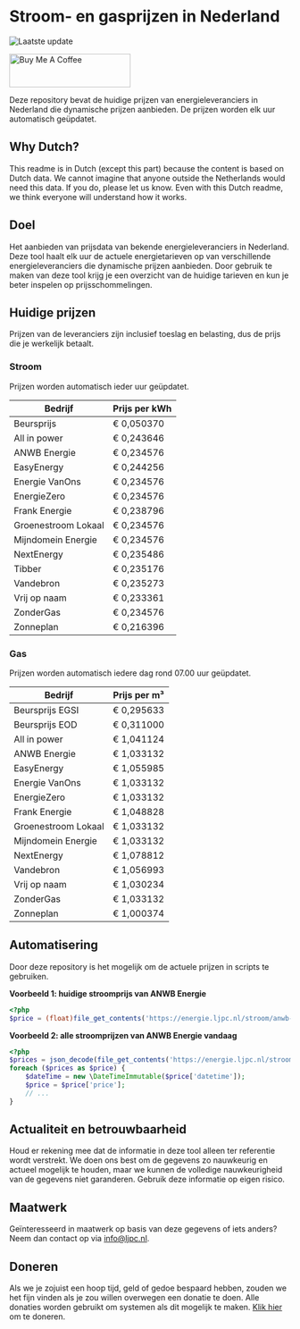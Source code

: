 # Stroom- en gasprijzen in Nederland

![Laatste update](https://img.shields.io/badge/laatste%20update-2023--06--12%2014%3A00%20CET-brightgreen)

<a href="https://www.buymeacoffee.com/Lars-" target="_blank"><img src="https://cdn.buymeacoffee.com/buttons/v2/default-orange.png" alt="Buy Me A Coffee" height="60" style="height: 60px !important;width: 217px !important;" ></a>

Deze repository bevat de huidige prijzen van energieleveranciers in Nederland die dynamische prijzen aanbieden. De prijzen worden elk uur automatisch geüpdatet.

## Why Dutch?

This readme is in Dutch (except this part) because the content is based on Dutch data. We cannot imagine that anyone outside the Netherlands would need this data. If you do, please let us know. Even with this Dutch readme, we think
everyone will understand how it works.

## Doel

Het aanbieden van prijsdata van bekende energieleveranciers in Nederland. Deze tool haalt elk uur de actuele energietarieven op van verschillende energieleveranciers die dynamische prijzen aanbieden. Door gebruik te maken van deze tool
krijg je een overzicht van de huidige tarieven en kun je beter inspelen op prijsschommelingen.

## Huidige prijzen

Prijzen van de leveranciers zijn inclusief toeslag en belasting, dus de prijs die je werkelijk betaalt.

### Stroom

Prijzen worden automatisch ieder uur geüpdatet.

 Bedrijf | Prijs per kWh 
---------|---------------
Beursprijs | € 0,050370
All in power | € 0,243646
ANWB Energie | € 0,234576
EasyEnergy | € 0,244256
Energie VanOns | € 0,234576
EnergieZero | € 0,234576
Frank Energie | € 0,238796
Groenestroom Lokaal | € 0,234576
Mijndomein Energie | € 0,234576
NextEnergy | € 0,235486
Tibber | € 0,235176
Vandebron | € 0,235273
Vrij op naam | € 0,233361
ZonderGas | € 0,234576
Zonneplan | € 0,216396


### Gas

Prijzen worden automatisch iedere dag rond 07.00 uur geüpdatet.

 Bedrijf | Prijs per m³ 
---------|--------------
Beursprijs EGSI | € 0,295633
Beursprijs EOD | € 0,311000
All in power | € 1,041124
ANWB Energie | € 1,033132
EasyEnergy | € 1,055985
Energie VanOns | € 1,033132
EnergieZero | € 1,033132
Frank Energie | € 1,048828
Groenestroom Lokaal | € 1,033132
Mijndomein Energie | € 1,033132
NextEnergy | € 1,078812
Vandebron | € 1,056993
Vrij op naam | € 1,030234
ZonderGas | € 1,033132
Zonneplan | € 1,000374


## Automatisering

Door deze repository is het mogelijk om de actuele prijzen in scripts te gebruiken.

**Voorbeeld 1: huidige stroomprijs van ANWB Energie**

```php
<?php
$price = (float)file_get_contents('https://energie.ljpc.nl/stroom/anwb-energie-nu.txt');

```

**Voorbeeld 2: alle stroomprijzen van ANWB Energie vandaag**

```php
<?php
$prices = json_decode(file_get_contents('https://energie.ljpc.nl/stroom/all-in-power-vandaag.json'),true);
foreach ($prices as $price) {
    $dateTime = new \DateTimeImmutable($price['datetime']);
    $price = $price['price'];
    // ...
}
```

## Actualiteit en betrouwbaarheid

Houd er rekening mee dat de informatie in deze tool alleen ter referentie wordt verstrekt. We doen ons best om de gegevens zo nauwkeurig en actueel mogelijk te houden, maar we kunnen de volledige nauwkeurigheid van de gegevens niet
garanderen. Gebruik deze informatie op eigen risico.

## Maatwerk

Geïnteresseerd in maatwerk op basis van deze gegevens of iets anders? Neem dan contact op
via [info@ljpc.nl](mailto:info@ljpc.nl?subject=Energie%20prijzen).

## Doneren

Als we je zojuist een hoop tijd, geld of gedoe bespaard hebben, zouden we het fijn vinden als je zou willen overwegen een
donatie te doen. Alle donaties worden gebruikt om systemen als dit mogelijk te
maken. [Klik hier](https://www.buymeacoffee.com/Lars-) om te doneren.
